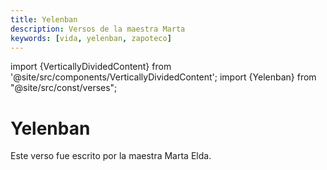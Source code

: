 ```yaml
---
title: Yelenban
description: Versos de la maestra Marta
keywords: [vida, yelenban, zapoteco]
---
```

import {VerticallyDividedContent} from '@site/src/components/VerticallyDividedContent';
import {Yelenban} from "@site/src/const/verses";

# Yelenban

Este verso fue escrito por la maestra Marta Elda.

<VerticallyDividedContent leftContent={Yelenban.zapoteco} rightContent={Yelenban.translation} />
